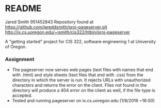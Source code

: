 # README #
Jared Smith
951452843
Repository found at https://github.com/jareddsmith/proj-pageserver.git
http://ix.cs.uoregon.edu/~jsmith/cis322/htbin/proj-pageserver


A "getting started" project for CIS 322, software engineering 1 at University of Oregon.

### Assignment ###
  * The pageserver now serves web pages (text files with names that end with .html) and style sheets (text files that end with .css) from the directory in which the server is run.
	It rejects URLs with unauthorized characters and returns the error on the client. Files not found in the directory will produce a 404 error on the client as well, if the file type is accepted.
  *  Tested and running pageserver on ix.cs.uoregon.edu (1/8/2016 ~16:00)